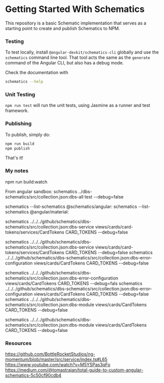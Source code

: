 # Getting Started With Schematics

This repository is a basic Schematic implementation that serves as a starting point to create and publish Schematics to NPM.

### Testing

To test locally, install `@angular-devkit/schematics-cli` globally and use the `schematics` command line tool. That tool acts the same as the `generate` command of the Angular CLI, but also has a debug mode.

Check the documentation with
```bash
schematics --help
```

### Unit Testing

`npm run test` will run the unit tests, using Jasmine as a runner and test framework.

### Publishing

To publish, simply do:

```bash
npm run build
npm publish
```

That's it!

### My notes
npm run build:watch

From angular sandbox:
schematics ../dbs-schematics/src/collection.json:dbs-all test --debug=false

schematics --list-schematics @schematics/angular:
schematics --list-schematics @angular/material:

schematics ../../../github/schematics/dbs-schematics/src/collection.json:dbs-service views/cards/card-tokens/services/CardTokens CARD_TOKENS --debug=false

schematics ../../../github/schematics/dbs-schematics/src/collection.json:dbs-service views/cards/card-tokens/services/CardTokens CARD_TOKENS --debug=false
schematics ../../../github/schematics/dbs-schematics/src/collection.json:dbs-error-configuration views/cards/CardTokens CARD_TOKENS --debug=false

schematics ../../../github/schematics/dbs-schematics/src/collection.json:dbs-error-configuration views/cards/CardTokens CARD_TOKENS --debug=fals
schematics ../../../github/schematics/dbs-schematics/src/collection.json:dbs-error-configuration views/cards/CardTokens CARD_TOKENS --debug=false
schematics ../../../github/schematics/dbs-schematics/src/collection.json:dbs-module views/cards/CardTokens CARD_TOKENS --debug=false

schematics ../../../github/schematics/dbs-schematics/src/collection.json:dbs-module views/cards/CardTokens CARD_TOKENS --debug=false
 
### Resources
https://github.com/BottleRocketStudios/ng-momentum/blob/master/src/service/index.ts#L65
https://www.youtube.com/watch?v=M5YSPas3qFo
https://medium.com/@tomastrajan/total-guide-to-custom-angular-schematics-5c50cf90cdb4
